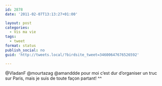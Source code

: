 ```yaml
---
id: 2878
date: '2011-02-07T13:13:27+01:00'

layout: post
categories:
  - Vis ma vie
tags:
  - tweet
format: status
publish_social: no
guid: 'http://tweets.local/?birdsite_tweet=34600647676526592'

---
```


@VladanF @mourtazag @amanddde pour moi c’est dur d’organiser un truc sur Paris, mais je suis de toute façon partant! ^^